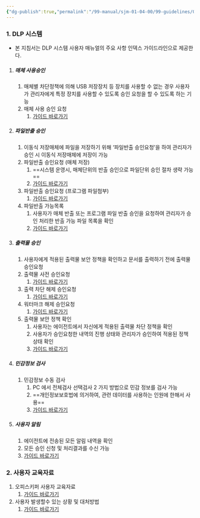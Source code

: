 ```yaml
---
{"dg-publish":true,"permalink":"/99-manual/sjm-01-04-00/99-guidelines/030401-dlp-guide/","title":"22.3.4.1 DLP 시스템 사용자 가이드","tags":["정보보안관리규정","보안","기술적보안","보안시스템운영","DLP가이드"],"noteIcon":"","created":"","updated":""}
---
```


### 1. DLP 시스템
- 본 지침서는 DLP 시스템 사용자 매뉴얼의 주요 사항 인덱스 가이드라인으로 제공한다.
1. ##### 매체 사용승인
	1. 매체별 차단정책에 의해 USB 저장장치 등 장치를 사용할 수 없는 경우 사용자가 관리자에게 특정 장치를 사용할 수 있도록 승인 요청을 할 수 있도록 하는 기능
	2. 매체 사용 승인 요청
		1. [가이드 바로가기](http://211.228.165.94/Manual/web/viewer.html?file=./SJM_01_04_00/22_3_5.pdf#page=26)
2. ##### 파일반출 승인
	1. 이동식 저장매체에 파일을 저장하기 위해 ‘파일반출 승인요청’을 하여 관리자가 승인 시 이동식 저장매체에 저장이 가능
	2. 파일반출 승인요청 (매체 저장)
		1. ==시스템 운영시, 매체단위의 반출 승인으로 파일단위 승인 절차 생략 가능==
		2. [가이드 바로가기](http://211.228.165.94/Manual/web/viewer.html?file=./SJM_01_04_00/22_3_5.pdf#page=29)
	3. 파일반출 승인요청 (프로그램 파일첨부)
		1. [가이드 바로가기](http://211.228.165.94/Manual/web/viewer.html?file=./SJM_01_04_00/22_3_5.pdf#page=33)
	4. 파일반출 가능목록
		1. 사용자가 매체 반출 또는 프로그램 파일 반출 승인을 요청하여 관리자가 승인 처리한 반출 가능 파일 목록을 확인
		2. [가이드 바로가기](http://211.228.165.94/Manual/web/viewer.html?file=./SJM_01_04_00/22_3_5.pdf#page=49)
3. ##### 출력물 승인
	1. 사용자에게 적용된 출력물 보안 정책을 확인하고 문서를 출력하기 전에 출력물 승인요청
	2. 출력물 사전 승인요청
		1. [가이드 바로가기](http://211.228.165.94/Manual/web/viewer.html?file=./SJM_01_04_00/22_3_5.pdf#page=42)
	3. 출력 차단 해제 승인요청
		1. [가이드 바로가기](http://211.228.165.94/Manual/web/viewer.html?file=./SJM_01_04_00/22_3_5.pdf#page=44)
	4. 워터마크 해제 승인요청
		1. [가이드 바로가기](http://211.228.165.94/Manual/web/viewer.html?file=./SJM_01_04_00/22_3_5.pdf#page=45)
	5. 출력물 보안 정책 확인
		1. 사용자는 에이전트에서 자신에게 적용된 출력물 차단 정책을 확인
		2. 사용자가 승인요청한 내역의 진행 상태와 관리자가 승인하여 적용된 정책 상태 확인
		3. [가이드 바로가기](http://211.228.165.94/Manual/web/viewer.html?file=./SJM_01_04_00/22_3_5.pdf#page=51)
4. ##### 민감정보 검사
	1. 민감정보 수동 검사
		1. PC 에서 전체검사 선택검사 2 가지 방법으로 민감 정보를 검사 가능
		2. ==개인정보보호법에 의거하여, 관련 데이터를 사용하는 인원에 한해서 사용==
		3. [가이드 바로가기](http://211.228.165.94/Manual/web/viewer.html?file=./SJM_01_04_00/22_3_5.pdf#page=10)
5. ##### 사용자 알림
	1. 에이전트에 전송된 모든 알림 내역을 확인
	2. 모든 승인 신청 및 처리결과를 수신 가능
	3. [가이드 바로가기](http://211.228.165.94/Manual/web/viewer.html?file=./SJM_01_04_00/22_3_5.pdf#page=8)

### 2. 사용자 교육자료
1. 오피스키퍼 사용자 교육자료
	1. [가이드 바로가기](http://211.228.165.94/Manual/web/viewer.html?file=./SJM_01_04_00/22_3_4.pdf#page=1)
2. 사용자 발생할수 있는 상황 및 대처방법
	1. [가이드 바로가기](http://211.228.165.94/Manual/web/viewer.html?file=./SJM_01_04_00/22_3_4.pdf#page=4)





